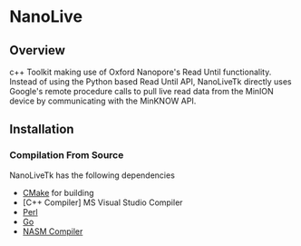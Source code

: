# NanoLive

## Overview
c++ Toolkit making use of Oxford Nanopore's Read Until functionality. Instead of using the Python based Read Until API, NanoLiveTk directly uses Google's remote procedure calls to pull live read data from the MinION device by communicating with the MinKNOW API. 

## Installation

### Compilation From Source
NanoLiveTk has the following dependencies

* [CMake](https://cmake.org/) for building
* [C++ Compiler] MS Visual Studio Compiler
* [Perl](http://strawberryperl.com/releases.html)
* [Go](https://golang.org/dl/)
* [NASM Compiler](https://www.nasm.us/)

